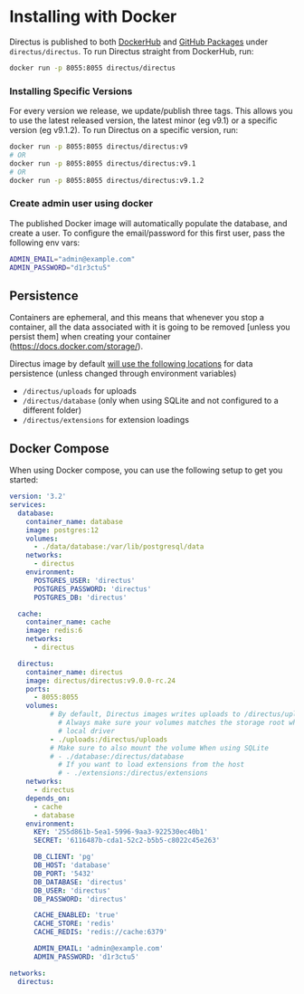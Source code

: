 # Installing with Docker

Directus is published to both [DockerHub](https://hub.docker.com/r/directus/directus) and
[GitHub Packages](https://github.com/orgs/directus/packages/container/package/directus) under `directus/directus`. To
run Directus straight from DockerHub, run:

```bash
docker run -p 8055:8055 directus/directus
```

### Installing Specific Versions

For every version we release, we update/publish three tags. This allows you to use the latest released version, the
latest minor (eg v9.1) or a specific version (eg v9.1.2). To run Directus on a specific version, run:

```bash
docker run -p 8055:8055 directus/directus:v9
# OR
docker run -p 8055:8055 directus/directus:v9.1
# OR
docker run -p 8055:8055 directus/directus:v9.1.2
```

### Create admin user using docker

The published Docker image will automatically populate the database, and create a user. To configure the email/password
for this first user, pass the following env vars:

```bash
ADMIN_EMAIL="admin@example.com"
ADMIN_PASSWORD="d1r3ctu5"
```

## Persistence

Containers are ephemeral, and this means that whenever you stop a container, all the data associated with it is going to be removed [unless you persist them] when creating your container (https://docs.docker.com/storage/).

Directus image by default [will use the following locations](https://github.com/directus/directus/blob/main/.github/actions/build-images/rootfs/directus/images/main/Dockerfile#L93-L96) for data persistence (unless changed through environment variables)

- `/directus/uploads` for uploads
- `/directus/database` (only when using SQLite and not configured to a different folder)
- `/directus/extensions` for extension loadings

## Docker Compose

When using Docker compose, you can use the following setup to get you started:

```yaml
version: '3.2'
services:
  database:
    container_name: database
    image: postgres:12
    volumes:
      - ./data/database:/var/lib/postgresql/data
    networks:
      - directus
    environment:
      POSTGRES_USER: 'directus'
      POSTGRES_PASSWORD: 'directus'
      POSTGRES_DB: 'directus'

  cache:
    container_name: cache
    image: redis:6
    networks:
      - directus

  directus:
    container_name: directus
    image: directus/directus:v9.0.0-rc.24
    ports:
      - 8055:8055
    volumes:
		  # By default, Directus images writes uploads to /directus/uploads
			# Always make sure your volumes matches the storage root when using 
			# local driver
		  - ./uploads:/directus/uploads
		  # Make sure to also mount the volume When using SQLite
		  # - ./database:/directus/database
			# If you want to load extensions from the host
			# - ./extensions:/directus/extensions
    networks:
      - directus
    depends_on:
      - cache
      - database
    environment:
      KEY: '255d861b-5ea1-5996-9aa3-922530ec40b1'
      SECRET: '6116487b-cda1-52c2-b5b5-c8022c45e263'

      DB_CLIENT: 'pg'
      DB_HOST: 'database'
      DB_PORT: '5432'
      DB_DATABASE: 'directus'
      DB_USER: 'directus'
      DB_PASSWORD: 'directus'

      CACHE_ENABLED: 'true'
      CACHE_STORE: 'redis'
      CACHE_REDIS: 'redis://cache:6379'

      ADMIN_EMAIL: 'admin@example.com'
      ADMIN_PASSWORD: 'd1r3ctu5'

networks:
  directus:
```

